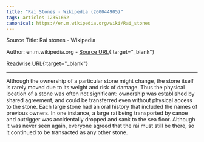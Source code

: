 ```yaml
---
title: "Rai Stones - Wikipedia (260044905)"
tags: articles-12351662
canonical: https://en.m.wikipedia.org/wiki/Rai_stones
---
```


Source Title: Rai stones - Wikipedia

Author: en.m.wikipedia.org - [Source URL](https://en.m.wikipedia.org/wiki/Rai_stones){:target="_blank"}

[Readwise URL](https://readwise.io/open/260044905){:target="_blank"}

---

Although the ownership of a particular stone might change, the stone itself is rarely moved due to its weight and risk of damage. Thus the physical location of a stone was often not significant: ownership was established by shared agreement, and could be transferred even without physical access to the stone. Each large stone had an oral history that included the names of previous owners. In one instance, a large rai being transported by canoe and outrigger was accidentally dropped and sank to the sea floor. Although it was never seen again, everyone agreed that the rai must still be there, so it continued to be transacted as any other stone.
